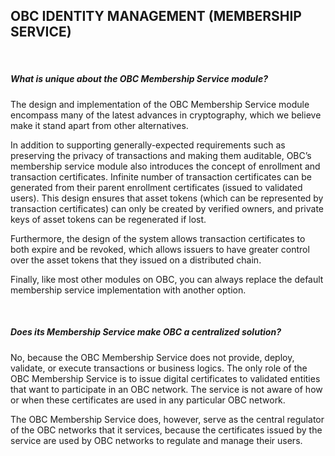 ## OBC IDENTITY MANAGEMENT (MEMBERSHIP SERVICE)
&nbsp;
##### What is unique about the OBC Membership Service module?
The design and implementation of the OBC Membership Service module encompass many of the latest advances in cryptography, which we believe make it stand apart from other alternatives.

In addition to supporting generally-expected requirements such as preserving the privacy of transactions and making them auditable, OBC’s membership service module also introduces the concept of enrollment and transaction certificates. Infinite number of transaction certificates can be generated from their parent enrollment certificates (issued to validated users). This design ensures that asset tokens (which can be represented by transaction certificates) can only be created by verified owners, and private keys of asset tokens can be regenerated if lost. 

Furthermore, the design of the system allows transaction certificates to both expire and be revoked, which allows issuers to have greater control over the asset tokens that they issued on a distributed chain.

Finally, like most other modules on OBC, you can always replace the default membership service implementation with another option.


&nbsp;
##### Does its Membership Service make OBC a centralized solution?

No, because the OBC Membership Service does not provide, deploy, validate, or execute transactions or business logics. The only role of the OBC Membership Service is to issue digital certificates to validated entities that want to participate in an OBC network. The service is not aware of how or when these certificates are used in any particular OBC network.

The OBC Membership Service does, however, serve as the central regulator of the OBC networks that it services, because the certificates issued by the service are used by OBC networks to regulate and manage their users.
